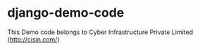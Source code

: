 # django-demo-code
This Demo code belongs to Cyber Infrastructure Private Limited (http://cisin.com/)
